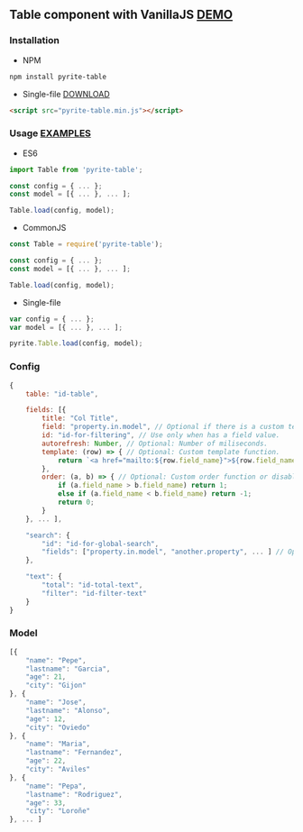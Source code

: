 ## Table component with VanillaJS [DEMO](https://fagarbal.github.io/pyrite-table/)

### Installation

- NPM

``` bash
npm install pyrite-table
```

- Single-file [DOWNLOAD](https://raw.githubusercontent.com/fagarbal/pyrite-table/master/build/pyrite-table.min.js)

```html
<script src="pyrite-table.min.js"></script>
```

### Usage [EXAMPLES](https://github.com/fagarbal/pyrite-table/tree/master/examples)

- ES6

``` javascript
import Table from 'pyrite-table';

const config = { ... };
const model = [{ ... }, ... ];

Table.load(config, model);
```

- CommonJS

``` javascript
const Table = require('pyrite-table');

const config = { ... };
const model = [{ ... }, ... ];

Table.load(config, model);
```

- Single-file


``` javascript
var config = { ... };
var model = [{ ... }, ... ];

pyrite.Table.load(config, model);
```

### Config

``` javascript
{
	table: "id-table",

	fields: [{
		title: "Col Title",
		field: "property.in.model", // Optional if there is a custom template.
		id: "id-for-filtering", // Use only when has a field value.
		autorefresh: Number, // Optional: Number of miliseconds.
		template: (row) => { // Optional: Custom template function.
			return `<a href="mailto:${row.field_name}">${row.field_name}</a>`;
		},
		order: (a, b) => { // Optional: Custom order function or disabled if is equal to false.
			if (a.field_name > b.field_name) return 1;
			else if (a.field_name < b.field_name) return -1;
			return 0;
		}
	}, ... ],

	"search": {
		"id": "id-for-global-search",
		"fields": ["property.in.model", "another.property", ... ] // Optional: By default all fields.
	},

	"text": {
		"total": "id-total-text",
		"filter": "id-filter-text"
	}
}
```

### Model
``` javascript
[{
	"name": "Pepe",
	"lastname": "Garcia",
	"age": 21,
	"city": "Gijon"
}, {
	"name": "Jose",
	"lastname": "Alonso",
	"age": 12,
	"city": "Oviedo"
}, {
	"name": "Maria",
	"lastname": "Fernandez",
	"age": 22,
	"city": "Aviles"
}, {
	"name": "Pepa",
	"lastname": "Rodriguez",
	"age": 33,
	"city": "Loroñe"
}, ... ]
```
